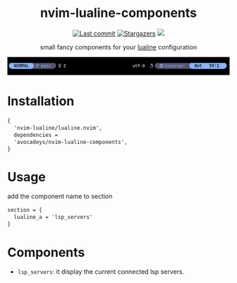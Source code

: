 <h1 align="center">
nvim-lualine-components
</h1>

<p align="center">
<a href="https://github.com/avocadeys/nvim-lualine-components/commits/main"><img alt="Last commit" src="https://img.shields.io/github/last-commit/avocadeys/nvim-lualine-components?colorA=363a4f&colorB=f5e0dc&style=for-the-badge"></a>
<a href="https://github.com/avocadeys/nvim-lualine-components/stargazers"><img alt="Stargazers" src="https://img.shields.io/github/stars/avocadeys/nvim-lualine-components?colorA=363a4f&colorB=eba0ac&style=for-the-badge"></a>
<a><img src="https://img.shields.io/github/languages/code-size/avocadeys/nvim-lualine-components?colorA=363a4f&colorB=b4befe&style=for-the-badge"></a>
</p>

<p align="center">
small fancy components for your <a href="https://github.com/nvim-lualine/lualine.nvim">lualine</a> configuration
</p>

<p align="center">
  <img src="/screenshots/preview.png"/>
</p>

# Installation

```shell
{
  'nvim-lualine/lualine.nvim',
  dependencies =
  'avocadeys/nvim-lualine-components',
}
```

# Usage

add the component name to section

```shell
section = {
  lualine_a = 'lsp_servers'
}
```

# Components

- `lsp_servers`: it display the current connected lsp servers.
